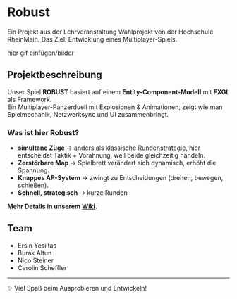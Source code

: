 # Robust 

Ein Projekt aus der Lehrveranstaltung Wahlprojekt von der Hochschule RheinMain.
Das Ziel: Entwicklung eines Multiplayer-Spiels.  

hier gif einfügen/bilder

## Projektbeschreibung
Unser Spiel **ROBUST** basiert auf einem **Entity-Component-Modell** mit **FXGL** als Framework.  
Ein Multiplayer-Panzerduell mit Explosionen & Animationen, zeigt wie man Spielmechanik, Netzwerksync und UI zusammenbringt.
### **Was ist hier Robust?**
 - **simultane Züge** →  anders als klassische Rundenstrategie, hier entscheidet Taktik + Vorahnung, weil beide gleichzeitig handeln. 
 - **Zerstörbare Map** → Spielbrett verändert sich dynamisch, erhöht die Spannung. 
 - **Knappes AP-System** → zwingt zu Entscheidungen (drehen, bewegen, schießen). 
 - **Schnell, strategisch** → kurze Runden
 

**Mehr Details in unserem [Wiki]([../../wiki/Home](https://github.com/Robust-Games/robust/wiki)).**

## Team

- Ersin Yesiltas  
- Burak Altun  
- Nico Steiner
- Carolin Scheffler  

---

✨ Viel Spaß beim Ausprobieren und Entwickeln!

